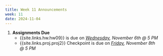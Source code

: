 ```yaml
---
title: Week 11 Announcements
week: 11
date: 2024-11-04
---
```


1. **Assignments Due**
    * {{site.links.hw.hw09}} is due on *<u>Wednesday</u>, November 6th @ 5 PM*
    * {{site.links.proj.proj2}} Checkpoint is due on *<u>Friday</u>, November 8th @ 5 PM*
